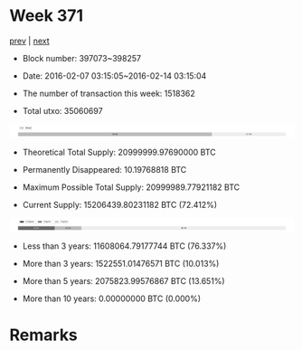 # Week 371

[prev](week0370.md) | [next](week0372.md)

- Block number: 397073~398257

- Date: 2016-02-07 03:15:05~2016-02-14 03:15:04

- The number of transaction this week: 1518362

- Total utxo: 35060697

![](../images/mined_week0371.png)

- Theoretical Total Supply: 20999999.97690000 BTC

- Permanently Disappeared: 10.19768818 BTC

- Maximum Possible Total Supply: 20999989.77921182 BTC

- Current Supply: 15206439.80231182 BTC (72.412%)

![](../images/year_week0371.png)


- Less than 3 years: 11608064.79177744 BTC (76.337%)

- More than 3 years: 1522551.01476571 BTC (10.013%)

- More than 5 years: 2075823.99576867 BTC (13.651%)

- More than 10 years: 0.00000000 BTC (0.000%)

# Remarks

